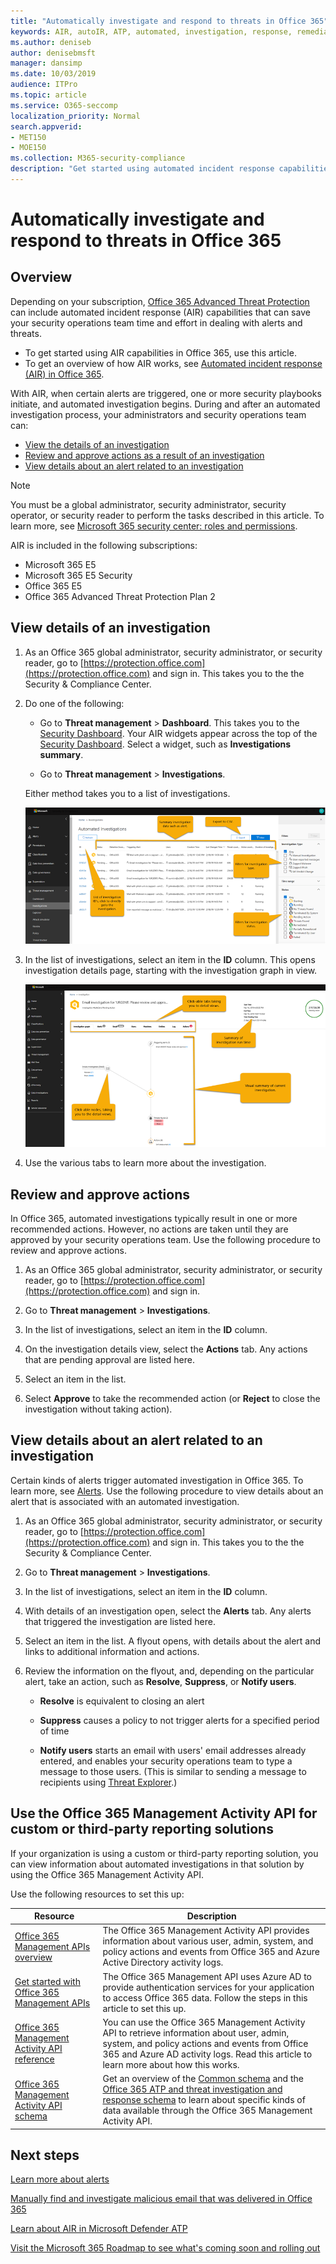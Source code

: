 ```yaml
---
title: "Automatically investigate and respond to threats in Office 365"
keywords: AIR, autoIR, ATP, automated, investigation, response, remediation, threats, advanced, threat, protection
ms.author: deniseb
author: denisebmsft
manager: dansimp
ms.date: 10/03/2019
audience: ITPro
ms.topic: article
ms.service: O365-seccomp
localization_priority: Normal
search.appverid:
- MET150
- MOE150
ms.collection: M365-security-compliance
description: "Get started using automated incident response capabilities in Office 365 Advanced Threat Protection Plan 2."
---
```


# Automatically investigate and respond to threats in Office 365

## Overview

Depending on your subscription, [Office 365 Advanced Threat Protection](office-365-atp.md) can include automated incident response (AIR) capabilities that can save your security operations team time and effort in dealing with alerts and threats.

- To get started using AIR capabilities in Office 365, use this article. 
- To get an overview of how AIR works, see [Automated incident response (AIR) in Office 365](automated-investigation-response-office.md).

With AIR, when certain alerts are triggered, one or more security playbooks initiate, and automated investigation begins. During and after an automated investigation process, your administrators and security operations team can:

- [View the details of an investigation](#view-details-of-an-investigation)
- [Review and approve actions as a result of an investigation](#review-and-approve-actions) 
- [View details about an alert related to an investigation](#view-details-about-an-alert-related-to-an-investigation)

> [!NOTE]
> You must be a global administrator, security administrator, security operator, or security reader to perform the tasks described in this article. To learn more, see [Microsoft 365 security center: roles and permissions](https://docs.microsoft.com/office365/securitycompliance/microsoft-security-and-compliance#required-licenses-and-permissions).

AIR is included in the following subscriptions:
- Microsoft 365 E5
- Microsoft 365 E5 Security
- Office 365 E5
- Office 365 Advanced Threat Protection Plan 2

## View details of an investigation

1. As an Office 365 global administrator, security administrator, or security reader, go to [https://protection.office.com](https://protection.office.com) and sign in. This takes you to the the Security & Compliance Center.

2. Do one of the following:

    - Go to **Threat management** > **Dashboard**. This takes you to the [Security Dashboard](security-dashboard.md). Your AIR widgets appear across the top of the [Security Dashboard](security-dashboard.md). Select a widget, such as **Investigations summary**.

    - Go to **Threat management** > **Investigations**. 

    Either method takes you to a list of investigations.

    ![Main investigation page for AIR](../media/air-maininvestigationpage.png) 

3. In the list of investigations, select an item in the **ID** column. This opens investigation details page, starting with the investigation graph in view.

    ![AIR investigation graph page](../media/air-investigationgraphpage.png)

4. Use the various tabs to learn more about the investigation.

## Review and approve actions

In Office 365, automated investigations typically result in one or more recommended actions. However, no actions are taken until they are approved by your security operations team. Use the following procedure to review and approve actions.

1. As an Office 365 global administrator, security administrator, or security reader, go to [https://protection.office.com](https://protection.office.com) and sign in. 

2. Go to **Threat management** > **Investigations**.

3. In the list of investigations, select an item in the **ID** column. 

3. On the investigation details view, select the **Actions** tab. Any actions that are pending approval are listed here.

4. Select an item in the list.

5. Select **Approve** to take the recommended action (or **Reject** to close the investigation without taking action).

## View details about an alert related to an investigation

Certain kinds of alerts trigger automated investigation in Office 365. To learn more, see [Alerts](automated-investigation-response-office.md#alerts). Use the following procedure to view details about an alert that is associated with an automated investigation.

1. As an Office 365 global administrator, security administrator, or security reader, go to [https://protection.office.com](https://protection.office.com) and sign in. This takes you to the the Security & Compliance Center.

2. Go to **Threat management** > **Investigations**.

3. In the list of investigations, select an item in the **ID** column. 

4. With details of an investigation open, select the **Alerts** tab. Any alerts that triggered the investigation are listed here.

5. Select an item in the list. A flyout opens, with details about the alert and links to additional information and actions.

6. Review the information on the flyout, and, depending on the particular alert, take an action, such as **Resolve**, **Suppress**, or **Notify users**. 

    - **Resolve** is equivalent to closing an alert
    
    - **Suppress** causes a policy to not trigger alerts for a specified period of time
    
    - **Notify users** starts an email with users' email addresses already entered, and enables your security operations team to type a message to those users. (This is similar to sending a message to recipients using [Threat Explorer](threat-explorer.md).)  

## Use the Office 365 Management Activity API for custom or third-party reporting solutions

If your organization is using a custom or third-party reporting solution, you can view information about automated investigations in that solution by using the Office 365 Management Activity API.

Use the following resources to set this up:

|Resource  |Description  |
|---------|---------|
|[Office 365 Management APIs overview](https://docs.microsoft.com/office/office-365-management-api/office-365-management-apis-overview)     |The Office 365 Management Activity API provides information about various user, admin, system, and policy actions and events from Office 365 and Azure Active Directory activity logs.         |
|[Get started with Office 365 Management APIs](https://docs.microsoft.com/office/office-365-management-api/get-started-with-office-365-management-apis)     |The Office 365 Management API uses Azure AD to provide authentication services for your application to access Office 365 data. Follow the steps in this article to set this up.          |
|[Office 365 Management Activity API reference](https://docs.microsoft.com/office/office-365-management-api/office-365-management-activity-api-reference)     |You can use the Office 365 Management Activity API to retrieve information about user, admin, system, and policy actions and events from Office 365 and Azure AD activity logs. Read this article to learn more about how this works.        |
|[Office 365 Management Activity API schema](https://docs.microsoft.com/office/office-365-management-api/office-365-management-activity-api-schema)     |Get an overview of the [Common schema](https://docs.microsoft.com/office/office-365-management-api/office-365-management-activity-api-schema#common-schema) and the [Office 365 ATP and threat investigation and response schema](https://docs.microsoft.com/office/office-365-management-api/office-365-management-activity-api-schema#office-365-advanced-threat-protection-and-threat-investigation-and-response-schema) to learn about specific kinds of data available through the Office 365 Management Activity API.         |

## Next steps

[Learn more about alerts](../../compliance/alert-policies.md)

[Manually find and investigate malicious email that was delivered in Office 365](investigate-malicious-email-that-was-delivered.md)

[Learn about AIR in Microsoft Defender ATP](https://docs.microsoft.com/windows/security/threat-protection/microsoft-defender-atp/automated-investigations)

[Visit the Microsoft 365 Roadmap to see what's coming soon and rolling out](https://www.microsoft.com/microsoft-365/roadmap?filters=)